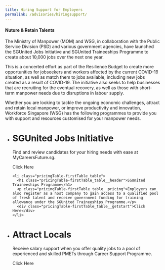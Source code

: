 ```yaml
---
title: Hiring Support for Employers
permalink: /advisories/hiringsupport/
---
```


#### **Nuture & Retain Talents**
The Ministry of Manpower (MOM) and WSG, in collaboration with the Public Service Division (PSD) and various government agencies, have launched the SGUnited Jobs Initiative and SGUnited Traineeships Programme to create about 10,000 jobs over the next one year.

This is a concerted effort as part of the Resilience Budget to create more opportunities for jobseekers and workers affected by the current COVID-19 situation, as well as match them to jobs available, including new jobs created as a result of COVID-19. The initiative also seeks to help businesses that are recruiting for the eventual recovery, as well as those with short-term manpower needs due to disruptions in labour supply.

Whether you are looking to tackle the ongoing economic challenges, attract and retain local manpower, or improve productivity and innovation, Workforce Singapore (WSG) has the following programmes to provide you with support and resources customised for your manpower needs.

<div class="pricingTable">
  <ul class="pricingTable-firstTable">
    <li class="pricingTable-firstTable_table">
      <h1 class="pricingTable-firstTable_table__header">SGUnited Jobs Initiative</h1>
      <p class="pricingTable-firstTable_table__pricing">Find and review candidates for your hiring needs with ease at MyCareersFuture.sg.</p>
      <div class="pricingTable-firstTable_table__getstart">Click Here</div>
    </li>

    <li class="pricingTable-firstTable_table">
      <h1 class="pricingTable-firstTable_table__header">SGUnited Traineeships Programme</h1>
      <p class="pricingTable-firstTable_table__pricing">Employers can also register as a host company to gain access to a qualified pool of fresh talent and receive government funding for training allowance under the SGUnited Traineeships Programme.</p>
      <div class="pricingTable-firstTable_table__getstart">Click Here</div>
    </li>

  </ul>
</div>

<div class="pricingTable">
  <ul class="pricingTable-firstTable">
    <li class="pricingTable-firstTable_table">
      <h1 class="pricingTable-firstTable_table__header">Attract Locals</h1>
      <p class="pricingTable-firstTable_table__pricing">Receive salary support when you offer quality jobs to a pool of experienced and skilled PMETs through Career Support Programme.</p>
      <div class="pricingTable-firstTable_table__getstart">Click Here</div>
    </li>
  </ul>
</div>